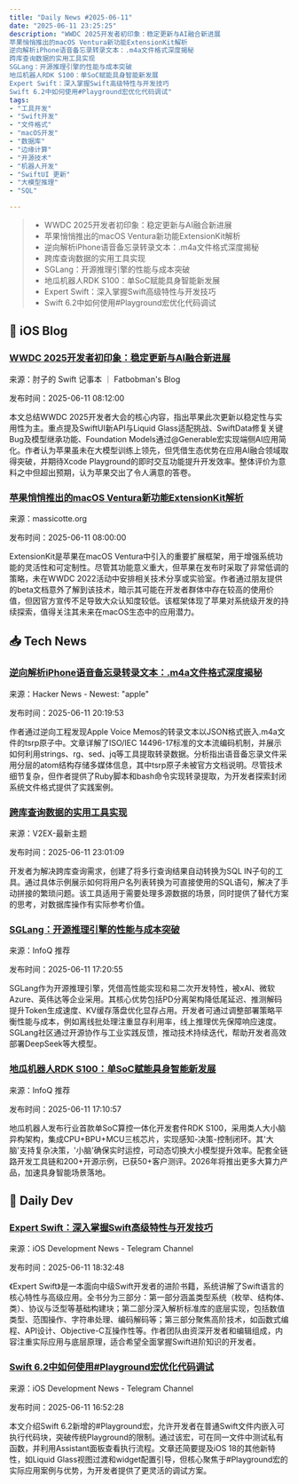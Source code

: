 ```yaml
---
title: "Daily News #2025-06-11"
date: "2025-06-11 23:25:25"
description: "WWDC 2025开发者初印象：稳定更新与AI融合新进展
苹果悄悄推出的macOS Ventura新功能ExtensionKit解析
逆向解析iPhone语音备忘录转录文本：.m4a文件格式深度揭秘
跨库查询数据的实用工具实现
SGLang：开源推理引擎的性能与成本突破
地瓜机器人RDK S100：单SoC赋能具身智能新发展
Expert Swift：深入掌握Swift高级特性与开发技巧
Swift 6.2中如何使用#Playground宏优化代码调试"
tags: 
- "工具开发"
- "Swift开发"
- "文件格式"
- "macOS开发"
- "数据库"
- "边缘计算"
- "开源技术"
- "机器人开发"
- "SwiftUI 更新"
- "大模型推理"
- "SQL"

---
```


> - WWDC 2025开发者初印象：稳定更新与AI融合新进展
> - 苹果悄悄推出的macOS Ventura新功能ExtensionKit解析
> - 逆向解析iPhone语音备忘录转录文本：.m4a文件格式深度揭秘
> - 跨库查询数据的实用工具实现
> - SGLang：开源推理引擎的性能与成本突破
> - 地瓜机器人RDK S100：单SoC赋能具身智能新发展
> - Expert Swift：深入掌握Swift高级特性与开发技巧
> - Swift 6.2中如何使用#Playground宏优化代码调试

## 🍎 iOS Blog

### [WWDC 2025开发者初印象：稳定更新与AI融合新进展](https://fatbobman.com/zh/posts/wwdc-2025-first-impressions/)

来源：肘子的 Swift 记事本 ｜ Fatbobman's Blog

发布时间：2025-06-11 08:12:00

本文总结WWDC 2025开发者大会的核心内容，指出苹果此次更新以稳定性与实用性为主。重点提及SwiftUI新API与Liquid Glass适配挑战、SwiftData修复关键Bug及模型继承功能、Foundation Models通过@Generable宏实现端侧AI应用简化。作者认为苹果虽未在大模型训练上领先，但凭借生态优势在应用AI融合领域取得突破，并期待Xcode Playground的即时交互功能提升开发效率。整体评价为意料之中但超出预期，认为苹果交出了令人满意的答卷。

### [苹果悄悄推出的macOS Ventura新功能ExtensionKit解析](https://www.massicotte.org/extensionkit-intro)

来源：massicotte.org

发布时间：2025-06-11 08:00:00

ExtensionKit是苹果在macOS Ventura中引入的重要扩展框架，用于增强系统功能的灵活性和可定制性。尽管其功能意义重大，但苹果在发布时采取了非常低调的策略，未在WWDC 2022活动中安排相关技术分享或实验室。作者通过朋友提供的beta文档意外了解到该技术，暗示其可能在开发者群体中存在较高的使用价值，但因官方宣传不足导致大众认知度较低。该框架体现了苹果对系统级开发的持续探索，值得关注其未来在macOS生态中的应用潜力。

## 📥 Tech News

### [逆向解析iPhone语音备忘录转录文本：.m4a文件格式深度揭秘](https://thomascountz.com/2025/06/08/unlocking-apple-voice-memo-transcripts)

来源：Hacker News - Newest: "apple"

发布时间：2025-06-11 20:19:53

作者通过逆向工程发现Apple Voice Memos的转录文本以JSON格式嵌入.m4a文件的tsrp原子中。文章详解了ISO/IEC 14496-17标准的文本流编码机制，并展示如何利用strings、rg、sed、jq等工具提取转录数据。分析指出语音备忘录文件采用分层的atom结构存储多媒体信息，其中tsrp原子未被官方文档说明。尽管技术细节复杂，但作者提供了Ruby脚本和bash命令实现转录提取，为开发者探索封闭系统文件格式提供了实践案例。

### [跨库查询数据的实用工具实现](https://www.v2ex.com/t/1138017)

来源：V2EX-最新主题

发布时间：2025-06-11 23:01:09

开发者为解决跨库查询需求，创建了将多行查询结果自动转换为SQL IN子句的工具。通过具体示例展示如何将用户名列表转换为可直接使用的SQL语句，解决了手动拼接的繁琐问题。该工具适用于需要处理多源数据的场景，同时提供了替代方案的思考，对数据库操作有实际参考价值。

### [SGLang：开源推理引擎的性能与成本突破](https://www.infoq.cn/article/dWT6bw3Mh76rfS5Hu0kK)

来源：InfoQ 推荐

发布时间：2025-06-11 17:20:55

SGLang作为开源推理引擎，凭借高性能实现和易二次开发特性，被xAI、微软Azure、英伟达等企业采用。其核心优势包括PD分离架构降低尾延迟、推测解码提升Token生成速度、KV缓存落盘优化显存占用。开发者可通过调整部署策略平衡性能与成本，例如离线批处理注重显存利用率，线上推理优先保障响应速度。SGLang社区通过开源协作与工业实践反馈，推动技术持续迭代，帮助开发者高效部署DeepSeek等大模型。

### [地瓜机器人RDK S100：单SoC赋能具身智能新发展](https://www.infoq.cn/article/AvWdYPO1rizXjymA05NK)

来源：InfoQ 推荐

发布时间：2025-06-11 17:10:57

地瓜机器人发布行业首款单SoC算控一体化开发套件RDK S100，采用类人大小脑异构架构，集成CPU+BPU+MCU三核芯片，实现感知-决策-控制闭环。其'大脑'支持复杂决策，'小脑'确保实时运控，可动态切换大小模型提升效率。配套全链路开发工具链和200+开源示例，已获50+客户测评。2026年将推出更多大算力产品，加速具身智能场景落地。

## 💾 Daily Dev

### [Expert Swift：深入掌握Swift高级特性与开发技巧](https://www.kodeco.com/books/expert-swift)

来源：iOS Development News - Telegram Channel

发布时间：2025-06-11 18:32:48

《Expert Swift》是一本面向中级Swift开发者的进阶书籍，系统讲解了Swift语言的核心特性与高级应用。全书分为三部分：第一部分涵盖类型系统（枚举、结构体、类）、协议与泛型等基础构建块；第二部分深入解析标准库的底层实现，包括数值类型、范围操作、字符串处理、编码解码等；第三部分聚焦高阶技术，如函数式编程、API设计、Objective-C互操作性等。作者团队由资深开发者和编辑组成，内容注重实际应用与底层原理，适合希望全面掌握Swift进阶知识的开发者。

### [Swift 6.2中如何使用#Playground宏优化代码调试](https://onmyway133.com/posts/how-to-use-playground-in-swift-file/)

来源：iOS Development News - Telegram Channel

发布时间：2025-06-11 16:52:28

本文介绍Swift 6.2新增的#Playground宏，允许开发者在普通Swift文件内嵌入可执行代码块，突破传统Playground的限制。通过该宏，可在同一文件中测试私有函数，并利用Assistant面板查看执行流程。文章还简要提及iOS 18的其他新特性，如Liquid Glass视图过渡和widget配置引导，但核心聚焦于#Playground宏的实际应用案例与优势，为开发者提供了更灵活的调试方案。


